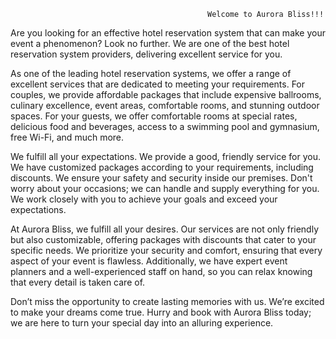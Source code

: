                                                 Welcome to Aurora Bliss!!!

Are you looking for an effective hotel reservation system that can make your event a phenomenon? Look no further. We are one of the best hotel reservation system providers, delivering excellent service for you. 

As one of the leading hotel reservation systems, we offer a range of excellent services that are dedicated to meeting your requirements. For couples, we provide affordable packages that include expensive ballrooms, culinary excellence, event areas, comfortable rooms, and stunning outdoor spaces. For your guests, we offer comfortable rooms at special rates, delicious food and beverages, access to a swimming pool and gymnasium, free Wi-Fi, and much more. 

We fulfill all your expectations. We provide a good, friendly service for you. We have customized packages according to your requirements, including discounts. We ensure your safety and security inside our premises. Don't worry about your occasions; we can handle and supply everything for you. We work closely with you to achieve your goals and exceed your expectations. 

At Aurora Bliss, we fulfill all your desires. Our services are not only friendly but also customizable, offering packages with discounts that cater to your specific needs. We prioritize your security and comfort, ensuring that every aspect of your event is flawless. Additionally, we have expert event planners and a well-experienced staff on hand, so you can relax knowing that every detail is taken care of.

Don’t miss the opportunity to create lasting memories with us. We’re excited to make your dreams come true. Hurry and book with Aurora Bliss today; we are here to turn your special day into an alluring experience.

